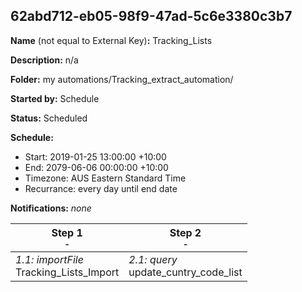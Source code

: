 ## 62abd712-eb05-98f9-47ad-5c6e3380c3b7

**Name** (not equal to External Key)**:** Tracking_Lists

**Description:** n/a

**Folder:** my automations/Tracking_extract_automation/

**Started by:** Schedule

**Status:** Scheduled

**Schedule:**

* Start: 2019-01-25 13:00:00 +10:00
* End: 2079-06-06 00:00:00 +10:00
* Timezone: AUS Eastern Standard Time
* Recurrance: every day until end date

**Notifications:** _none_


| Step 1<br>_<small>-</small>_ | Step 2<br>_<small>-</small>_ |
| --- | --- |
| _1.1: importFile_<br>Tracking_Lists_Import | _2.1: query_<br>update_cuntry_code_list |
